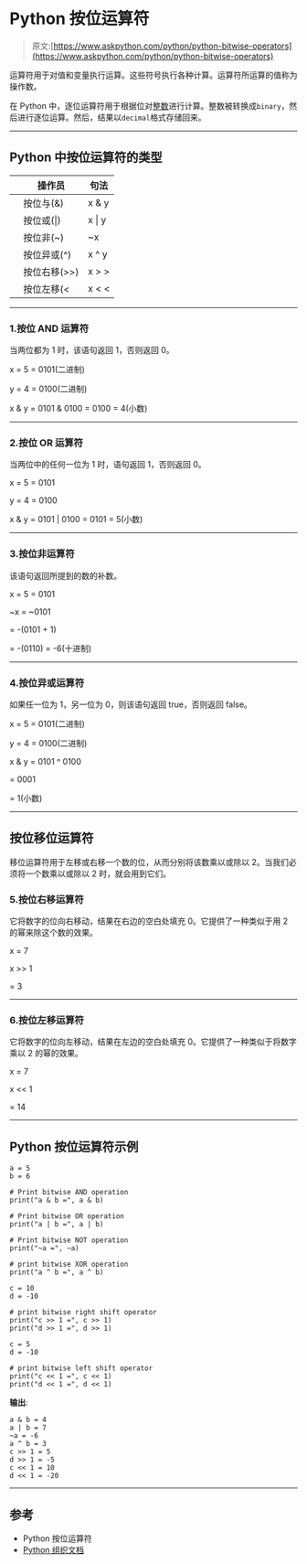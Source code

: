 # Python 按位运算符

> 原文:[https://www.askpython.com/python/python-bitwise-operators](https://www.askpython.com/python/python-bitwise-operators)

运算符用于对值和变量执行运算。这些符号执行各种计算。运算符所运算的值称为操作数。

在 Python 中，逐位运算符用于根据位对[整数](https://www.askpython.com/python/python-numbers)进行计算。整数被转换成`binary`，然后进行逐位运算。然后，结果以`decimal`格式存储回来。

* * *

## Python 中按位运算符的类型

|  | 操作员 | 句法 |
| --- | --- | --- |
|  | 按位与(&) | x & y |
|  | 按位或(&#124;) | x &#124; y |
|  | 按位非(~) | ~x |
|  | 按位异或(^) | x ^ y |
|  | 按位右移(>>) | x > > |
|  | 按位左移(< | x < < |

* * *

### 1.按位 AND 运算符

当两位都为 1 时，该语句返回 1，否则返回 0。

x = 5 = 0101(二进制)

y = 4 = 0100(二进制)

x & y = 0101 & 0100 = 0100 = 4(小数)

* * *

### 2.按位 OR 运算符

当两位中的任何一位为 1 时，语句返回 1，否则返回 0。

x = 5 = 0101

y = 4 = 0100

x & y = 0101 | 0100 = 0101 = 5(小数)

* * *

### 3.按位非运算符

该语句返回所提到的数的补数。

x = 5 = 0101

~x = ~0101

= -(0101 + 1)

= -(0110) = -6(十进制)

* * *

### 4.按位异或运算符

如果任一位为 1，另一位为 0，则该语句返回 true，否则返回 false。

x = 5 = 0101(二进制)

y = 4 = 0100(二进制)

x & y = 0101 ^ 0100

= 0001

= 1(小数)

* * *

## 按位移位运算符

移位运算符用于左移或右移一个数的位，从而分别将该数乘以或除以 2。当我们必须将一个数乘以或除以 2 时，就会用到它们。

### 5.按位右移运算符

它将数字的位向右移动，结果在右边的空白处填充 0。它提供了一种类似于用 2 的幂来除这个数的效果。

x = 7

x >> 1

= 3

* * *

### 6.按位左移运算符

它将数字的位向左移动，结果在左边的空白处填充 0。它提供了一种类似于将数字乘以 2 的幂的效果。

x = 7

x << 1

= 14

* * *

## Python 按位运算符示例

```
a = 5
b = 6

# Print bitwise AND operation    
print("a & b =", a & b)  

# Print bitwise OR operation  
print("a | b =", a | b)  

# Print bitwise NOT operation   
print("~a =", ~a)  

# print bitwise XOR operation   
print("a ^ b =", a ^ b)  

c = 10
d = -10

# print bitwise right shift operator 
print("c >> 1 =", c >> 1) 
print("d >> 1 =", d >> 1) 

c = 5
d = -10

# print bitwise left shift operator 
print("c << 1 =", c << 1) 
print("d << 1 =", d << 1) 

```

**输出**:

```
a & b = 4
a | b = 7
~a = -6
a ^ b = 3
c >> 1 = 5
d >> 1 = -5
c << 1 = 10
d << 1 = -20
```

* * *

## 参考

*   Python 按位运算符
*   [Python 组织文档](https://wiki.python.org/moin/BitwiseOperators)